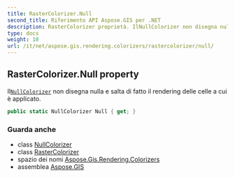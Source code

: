 ```yaml
---
title: RasterColorizer.Null
second_title: Riferimento API Aspose.GIS per .NET
description: RasterColorizer proprietà. IlNullColorizer non disegna nulla e salta di fatto il rendering delle celle a cui è applicato.
type: docs
weight: 10
url: /it/net/aspose.gis.rendering.colorizers/rastercolorizer/null/
---
```

## RasterColorizer.Null property

Il[`NullColorizer`](../../nullcolorizer/) non disegna nulla e salta di fatto il rendering delle celle a cui è applicato.

```csharp
public static NullColorizer Null { get; }
```

### Guarda anche

* class [NullColorizer](../../nullcolorizer/)
* class [RasterColorizer](../)
* spazio dei nomi [Aspose.Gis.Rendering.Colorizers](../../rastercolorizer/)
* assemblea [Aspose.GIS](../../../)


